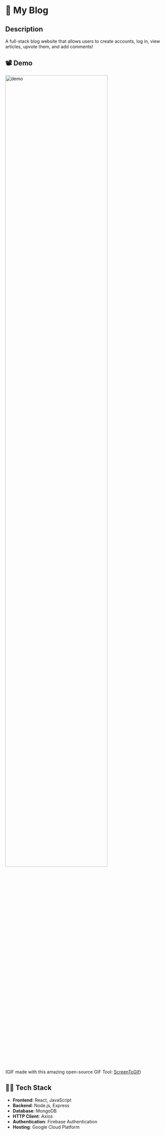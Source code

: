 # 📜 My Blog

## Description

A full-stack blog website that allows users to create accounts, log in, view articles, upvote them, and add comments!

## 📽 Demo

<!-- ![demo](demo/my_blog_demo-2x_zoomed.gif) -->
 <img src="demo/my_blog_demo-2x_zoomed.gif" alt="demo" width="80%">

(GIF made with this amazing open-source GIF Tool: [ScreenToGif](https://github.com/NickeManarin/ScreenToGif))

## 👩‍💻 Tech Stack

- **Frontend**: React, JavaScript
- **Backend**: Node.js, Express
- **Database**: MongoDB
- **HTTP Client**: Axios
- **Authentication**: Firebase Authentication
- **Hosting**: Google Cloud Platform
